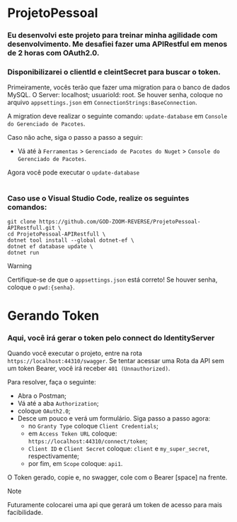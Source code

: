 # ProjetoPessoal

### Eu desenvolvi este projeto para treinar minha agilidade com desenvolvimento. Me desafiei fazer uma APIRestful em menos de 2 horas com OAuth2.0.
### Disponibilizarei o clientId e cleintSecret para buscar o token.

Primeiramente, vocês terão que fazer uma migration para o banco de dados MySQL. O Server: localhost; usuarioId: root. Se houver senha, coloque no arquivo `appsettings.json` em `ConnectionStrings:BaseConnection`.

A migration deve realizar o seguinte comando: `update-database` em `Console do Gerenciado de Pacotes`.

Caso não ache, siga o passo a passo a seguir:
- Vá até à `Ferramentas` > `Gerenciado de Pacotes do Nuget` > `Console do Gerenciado de Pacotes`.

Agora você pode executar o `update-database`

#

### Caso use o Visual Studio Code, realize os seguintes comandos:
```
git clone https://github.com/GOD-ZOOM-REVERSE/ProjetoPessoal-APIRestfull.git \
cd ProjetoPessoal-APIRestfull \
dotnet tool install --global dotnet-ef \
dotnet ef database update \
dotnet run
```

> [!WARNING]
> Certifique-se de que o `appsettings.json` está correto!
> Se houver senha, coloque o `pwd:{senha}`.

# Gerando Token

### Aqui, você irá gerar o token pelo connect do IdentityServer

Quando você executar o projeto, entre na rota `https://localhost:44310/swagger`.
Se tentar acessar uma Rota da API sem um token Bearer, você irá receber `401 (Unnauthorized)`.

Para resolver, faça o seguinte:
- Abra o Postman;
- Vá até a aba `Authorization`;
- coloque `OAuth2.0`;
- Desce um pouco e verá um formulário. Siga passo a passo agora:
  - no `Granty Type` coloque `Client Credentials`;
  - em `Access Token URL` coloque: `https://localhost:44310/connect/token`;
  - `Client ID` e `Client Secret` coloque: `client` e `my_super_secret`, respectivamente;
  - por fim, em `Scope` coloque: `api1`.

O Token gerado, copie e, no swagger, cole com o Bearer [space] na frente.

> [!NOTE]
> Futuramente colocarei uma api que gerará um token de acesso para mais facibilidade.
